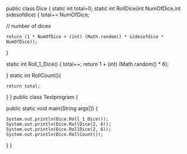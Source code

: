 public class Dice { 
  static int total=0; 
  static int RollDice(int NumOfDice,int sidesofdice) 
  { 
    total+= NumOfDice;

// number of dices

    return (1 * NumOfDice + (int) (Math.random() * sidesofdice * NumOfDice));

}

static int Roll_1_Dice() {
    total++;
    return 1 + (int) (Math.random() * 6);

}
static int RollCount(){

    return total;


}
} public class Testprogram {

public static void main(String args[]) {

    System.out.println(Dice.Roll_1_Dice());
    System.out.println(Dice.RollDice(2, 6));
    System.out.println(Dice.RollDice(2, 6));
    System.out.println(Dice.RollCount());
}
}
